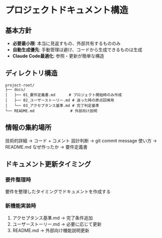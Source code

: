 # プロジェクトドキュメント構造

## 基本方針
- **必要最小限**: 本当に見返すもの、外部共有するもののみ
- **自動生成優先**: 手動管理は避け、コードから生成できるものは生成
- **Claude Code最適化**: 参照・更新が簡単な構造

## ディレクトリ構造
```
project-root/
├── docs/
│   ├── 01_要件定義書.md      # プロジェクト開始時のみ作成
│   ├── 02_ユーザーストーリー.md # 迷った時の原点回帰用
│   └── 03_アクセプタンス基準.md # 完了判定基準
└── README.md                # 外部向け説明
```

## 情報の集約場所
技術的詳細 → コード + コメント
設計判断 → git commit message
使い方 → README.md
なぜ作ったか → 要件定義書


## ドキュメント更新タイミング

### 要件整理時
要件を整理したタイミングでドキュメントを作成する

### 新機能実装時
1. アクセプタンス基準.md → 完了条件追加
2. ユーザーストーリー.md → 必要に応じて更新
3. README.md → 外部向け機能説明更新
